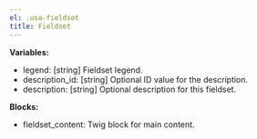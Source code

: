 ```yaml
---
el: .usa-fieldset
title: Fieldset
---
```


__Variables:__
* legend: [string] Fieldset legend.
* description_id: [string] Optional ID value for the description.
* description: [string] Optional description for this fieldset.

__Blocks:__
* fieldset_content: Twig block for main content.
